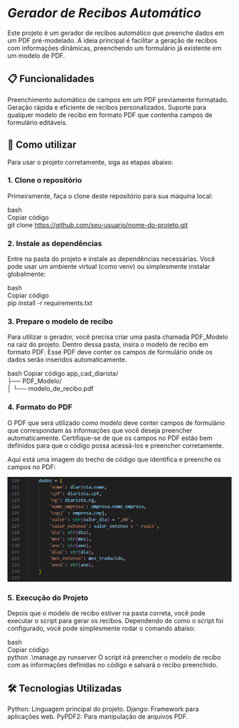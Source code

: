 # *Gerador de Recibos Automático*
Este projeto é um gerador de recibos automático que preenche dados em um PDF pré-modelado. A ideia principal é facilitar a geração de recibos com informações dinâmicas, preenchendo um formulário já existente em um modelo de PDF.

## 📋 Funcionalidades
Preenchimento automático de campos em um PDF previamente formatado.
Geração rápida e eficiente de recibos personalizados.
Suporte para qualquer modelo de recibo em formato PDF que contenha campos de formulário editáveis.

## 🚀 Como utilizar
Para usar o projeto corretamente, siga as etapas abaixo:

### 1. Clone o repositório
Primeiramente, faça o clone deste repositório para sua máquina local:

bash <br>
Copiar código <br>
git clone https://github.com/seu-usuario/nome-do-projeto.git

### 2. Instale as dependências
Entre na pasta do projeto e instale as dependências necessárias. Você pode usar um ambiente virtual (como venv) ou simplesmente instalar globalmente:

bash <br>
Copiar código <br>
pip install -r requirements.txt

### 3. Prepare o modelo de recibo
Para utilizar o gerador, você precisa criar uma pasta chamada PDF_Modelo na raiz do projeto. Dentro dessa pasta, insira o modelo de recibo em formato PDF. Esse PDF deve conter os campos de formulário onde os dados serão inseridos automaticamente.

bash
Copiar código
app_cad_diarista/ <br>
├── PDF_Modelo/ <br>
│   └── modelo_de_recibo.pdf

### 4. Formato do PDF
O PDF que será utilizado como modelo deve conter campos de formulário que correspondam às informações que você deseja preencher automaticamente. Certifique-se de que os campos no PDF estão bem definidos para que o código possa acessá-los e preencher corretamente.

Aqui está uma imagem do trecho de código que identifica e preenche os campos no PDF:

![Dados](media/Dados.png)

### 5. Execução do Projeto
Depois que o modelo de recibo estiver na pasta correta, você pode executar o script para gerar os recibos. Dependendo de como o script foi configurado, você pode simplesmente rodar o comando abaixo:

bash <br>
Copiar código <br>
 python .\manage.py runserver
O script irá preencher o modelo de recibo com as informações definidas no código e salvará o recibo preenchido.

## 🛠 Tecnologias Utilizadas
Python: Linguagem principal do projeto.
Django: Framework para aplicações web.
PyPDF2: Para manipulação de arquivos PDF.


